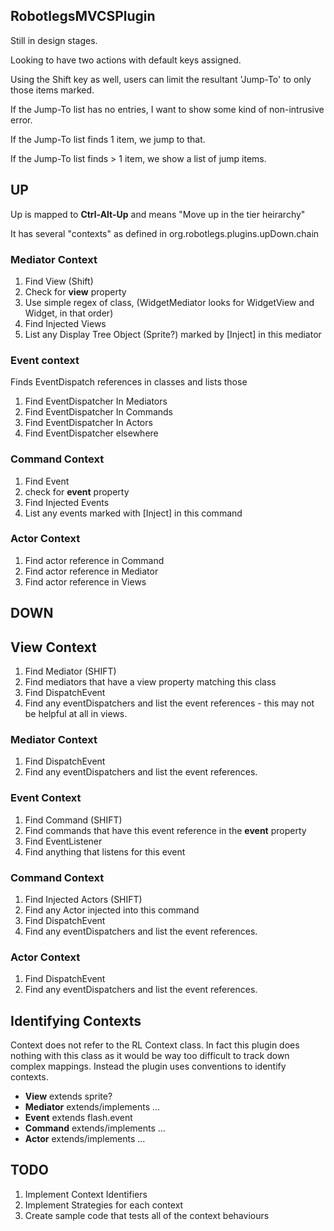 ## RobotlegsMVCSPlugin

Still in design stages.

Looking to have two actions with default keys assigned.

Using the Shift key as well, users can limit the resultant 'Jump-To' to only those items marked.

If the Jump-To list has no entries, I want to show some kind of non-intrusive error.

If the Jump-To list finds 1 item, we jump to that.

If the Jump-To list finds > 1 item, we show a list of jump items.

## UP

Up is mapped to **Ctrl-Alt-Up** and means "Move up in the tier heirarchy"

It has several "contexts" as defined in org.robotlegs.plugins.upDown.chain

### Mediator Context

1. Find View (Shift)
  1. Check for __view__ property
  1. Use simple regex of class, (WidgetMediator looks for WidgetView and Widget, in that order)
1. Find Injected Views
  1. List any Display Tree Object (Sprite?) marked by [Inject] in this mediator

### Event context

Finds EventDispatch references in classes and lists those

1. Find EventDispatcher In Mediators
1. Find EventDispatcher In Commands
1. Find EventDispatcher In Actors
1. Find EventDispatcher elsewhere

### Command Context

1. Find Event
  1. check for __event__ property
1. Find Injected Events
  1. List any events marked with [Inject] in this command

### Actor Context

1. Find actor reference in Command
1. Find actor reference in Mediator
1. Find actor reference in Views

## DOWN

## View Context

1. Find Mediator (SHIFT)
  1. Find mediators that have a view property matching this class
1. Find DispatchEvent
  1. Find any eventDispatchers and list the event references - this may not be helpful at all in views.

### Mediator Context

1. Find DispatchEvent
  1. Find any eventDispatchers and list the event references.

### Event Context

1. Find Command (SHIFT)
  1. Find commands that have this event reference in the __event__ property
1. Find EventListener
  1. Find anything that listens for this event

### Command Context

1. Find Injected Actors (SHIFT)
  1. Find any Actor injected into this command
1. Find DispatchEvent
  1. Find any eventDispatchers and list the event references.

### Actor Context
1. Find DispatchEvent
  1. Find any eventDispatchers and list the event references.

## Identifying Contexts

Context does not refer to the RL Context class. In fact this plugin does nothing with this class as
it would be way too difficult to track down complex mappings. Instead the plugin uses conventions to identify contexts.

* **View** extends sprite?
* **Mediator** extends/implements ...
* **Event** extends flash.event
* **Command** extends/implements ...
* **Actor** extends/implements ...

## TODO

1. Implement Context Identifiers
1. Implement Strategies for each context
1. Create sample code that tests all of the context behaviours
